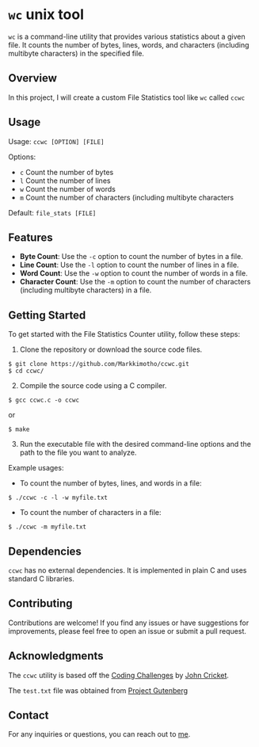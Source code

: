 # `wc` unix tool

`wc` is a command-line utility that provides various statistics about a given file. It counts the number of bytes, lines, words, and characters (including multibyte characters) in the specified file.

## Overview
In this project, I will create a custom File Statistics tool like `wc` called `ccwc`

## Usage

Usage: `ccwc [OPTION] [FILE]`

Options:

- `c`	Count the number of bytes
- `l` Count the number of lines
- `w` Count the number of words
- `m` Count the number of characters (including multibyte characters
 
Default: `file_stats [FILE]`

## Features

- **Byte Count**: Use the `-c` option to count the number of bytes in a file.
- **Line Count**: Use the `-l` option to count the number of lines in a file.
- **Word Count**: Use the `-w` option to count the number of words in a file.
- **Character Count**: Use the `-m` option to count the number of characters (including multibyte characters) in a file.

## Getting Started

To get started with the File Statistics Counter utility, follow these steps:

1. Clone the repository or download the source code files.
```
$ git clone https://github.com/Markkimotho/ccwc.git
$ cd ccwc/
```

2. Compile the source code using a C compiler.
```
$ gcc ccwc.c -o ccwc
```

or 

```
$ make
```

3. Run the executable file with the desired command-line options and the path to the file you want to analyze.

Example usages:

- To count the number of bytes, lines, and words in a file:


```
$ ./ccwc -c -l -w myfile.txt
```

- To count the number of characters in a file:
```
$ ./ccwc -m myfile.txt
```

## Dependencies
`ccwc` has no external dependencies. It is implemented in plain C and uses standard C libraries.

## Contributing
Contributions are welcome! If you find any issues or have suggestions for improvements, please feel free to open an issue or submit a pull request.

## Acknowledgments
The `ccwc` utility is based off the [Coding Challenges](https://codingchallenges.fyi/challenges/intro) by [John Cricket](https://uk.linkedin.com/in/johncrickett).

The `test.txt` file was obtained from [Project Gutenberg](https://www.gutenberg.org/cache/epub/132/pg132.txt)

## Contact
For any inquiries or questions, you can reach out to [me](kimothomark93@gmail.com).
